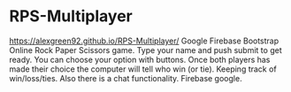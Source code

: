 # RPS-Multiplayer
https://alexgreen92.github.io/RPS-Multiplayer/
Google Firebase Bootstrap 
Online Rock Paper Scissors game. Type your name and push submit to get ready. You can choose your option with buttons. Once both players has made their choice the computer will tell who win (or tie). Keeping track of win/loss/ties. Also there is a chat functionality.
Firebase google. 
